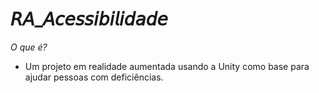 # 𝘙𝘈_𝘈𝘤𝘦𝘴𝘴𝘪𝘣𝘪𝘭𝘪𝘥𝘢𝘥𝘦

  *O que é?*
- Um projeto em realidade aumentada usando a Unity como base para ajudar pessoas com deficiências.
  
